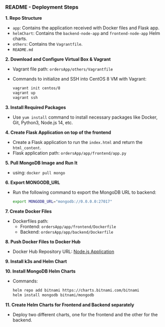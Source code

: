 ### README - Deployment Steps

**1. Repo Structure**

- `app`: Contains the application received with Docker files and Flask app.
- `helmChart`: Contains the `backend-node-app` and `frontend-node-app` Helm charts.
- `others`: Contains the `Vagrantfile`.
- `README.md`

**2. Download and Configure Virtual Box & Vagrant**

- Vagrant file path: `ordersApp/others/Vagrantfile`
- Commands to initialize and SSH into CentOS 8 VM with Vagrant:

    ```bash
    vagrant init centos/8
    vagrant up
    vagrant ssh
    ```

**3. Install Required Packages**

- Use `yum install` command to install necessary packages like Docker, Git, Python3, Node.js 14, etc.

**4. Create Flask Application on top of the frontend**
- Create a Flask application to run the `index.html` and return the `html_content`.
- Flask application path: `ordersApp/app/frontend/app.py`

**5. Pull MongoDB Image and Run It**

- using: `docker pull mongo`

**6. Export MONGODB_URL**

- Run the following command to export the MongoDB URL to backend:

    ```bash
    export MONGODB_URL="mongodb://0.0.0.0:27017"
    ```

**7. Create Docker Files**

- Dockerfiles path:
  - Frontend: `ordersApp/app/frontend/Dockerfile`
  - Backend: `ordersApp/app/backend/Dockerfile`

**8. Push Docker Files to Docker Hub**

- Docker Hub Repository URL: [Node.js Application](https://hub.docker.com/repository/docker/danielzerihon/nodejs_application/general)

**9. Install k3s and Helm Chart**

**10. Install MongoDB Helm Charts**

- Commands:

    ```bash
    helm repo add bitnami https://charts.bitnami.com/bitnami
    helm install mongodb bitnami/mongodb
    ```

**11. Create Helm Charts for Frontend and Backend separately**

- Deploy two different charts, one for the frontend and the other for the backend.
